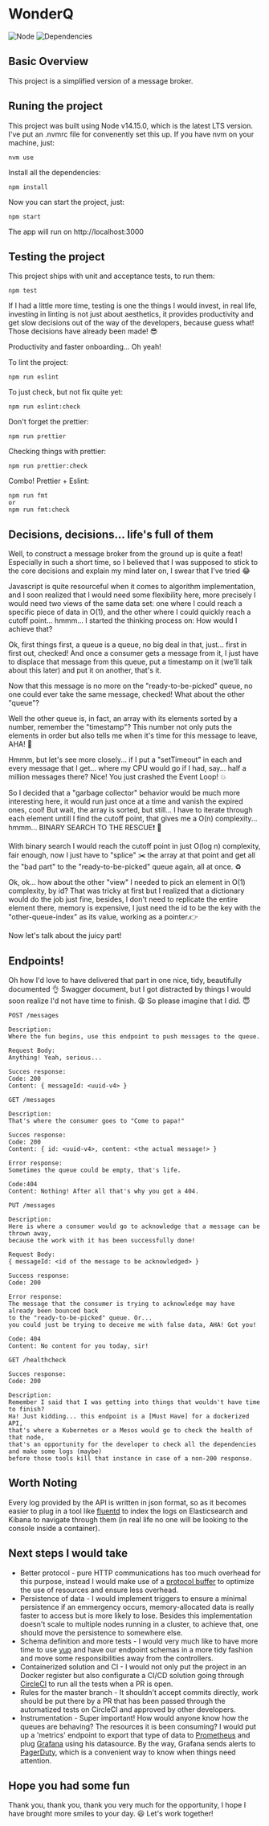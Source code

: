 # WonderQ
![Node](https://img.shields.io/badge/node-v14.15.0-brightgreen.svg)
![Dependencies](https://img.shields.io/badge/dependencies-up%20to%20date-brightgreen.svg)

 ## Basic Overview

This project is a simplified version of a message broker.

## Runing the project

This project was built using Node v14.15.0, which is the latest LTS version. I've put an .nvmrc file for convenently set this up. If you have nvm on your machine, just:

```text
nvm use
```

Install all the dependencies:

```text
npm install
```

Now you can start the project, just:

```text
npm start
```

The app will run on http://localhost:3000

## Testing the project

This project ships with unit and acceptance tests, to run them:

```text
npm test
```

If I had a little more time, testing is one the things I would invest, in real life, investing in linting is not just about aesthetics, it provides productivity and get slow decisions out of the way of the developers, because guess what! Those decisions have already been made! :sunglasses:

Productivity and faster onboarding... Oh yeah!

To lint the project:

```text
npm run eslint
```

To just check, but not fix quite yet:

```text
npm run eslint:check
```

Don't forget the prettier:

```text
npm run prettier
```

Checking things with prettier:

```text
npm run prettier:check
```

Combo! Prettier + Eslint:

```text
npm run fmt
or
npm run fmt:check
```

## Decisions, decisions... life's full of them

Well, to construct a message broker from the ground up is quite a feat! Especially in such a short time, so I believed that I was supposed to stick to the core decisions and explain my mind later on, I swear that I've tried :joy:

Javascript is quite resourceful when it comes to algorithm implementation, and I soon realized that I would need some flexibility here, more precisely I would need two views of the same data set: one where I could reach a specific piece of data in O(1), and the other where I could quickly reach a cutoff point... hmmm... I started the thinking process on: How would I achieve that?

Ok, first things first, a queue is a queue, no big deal in that, just... first in first out, checked! And once a consumer gets a message from it, I just have to displace that message from this queue, put a timestamp on it (we'll talk about this later) and put it on another, that's it.

Now that this message is no more on the "ready-to-be-picked" queue, no one could ever take the same message, checked! What about the other "queue"?

Well the other queue is, in fact, an array with its elements sorted by a number, remember the "timestamp"? This number not only puts the elements in order but also tells me when it's time for this message to leave, AHA! :tada:

Hmmm, but let's see more closely... if I put a "setTimeout" in each and every message that I get... where my CPU would go if I had, say... half a million messages there? Nice! You just crashed the Event Loop! :collision:

So I decided that a "garbage collector" behavior would be much more interesting here, it would run just once at a time and vanish the expired ones, cool! But wait, the array is sorted, but still... I have to iterate through each element untill I find the cutoff point, that gives me a O(n) complexity... hmmm... BINARY SEARCH TO THE RESCUE:exclamation: :fire_engine:

With binary search I would reach the cutoff point in just O(log n) complexity, fair enough, now I just have to "splice" :scissors: the array at that point and get all the "bad part" to the "ready-to-be-picked" queue again, all at once. :recycle:

Ok, ok... how about the other "view" I needed to pick an element in O(1) complexity, by id? That was tricky at first but I realized that a dictionary would do the job just fine, besides, I don't need to replicate the entire element there, memory is expensive, I just need the id to be the key with the "other-queue-index" as its value, working as a pointer.:point_right:

Now let's talk about the juicy part!

## Endpoints!

Oh how I'd love to have delivered that part in one nice, tidy, beautifully documented :ok_hand: Swagger document, but I got distracted by things I would soon realize I'd not have time to finish. :weary: So please imagine that I did. :innocent:

```text
POST /messages

Description:
Where the fun begins, use this endpoint to push messages to the queue.

Request Body:
Anything! Yeah, serious...

Succes response:
Code: 200
Content: { messageId: <uuid-v4> }
```

```text
GET /messages

Description:
That's where the consumer goes to "Come to papa!"

Succes response:
Code: 200
Content: { id: <uuid-v4>, content: <the actual message!> }

Error response:
Sometimes the queue could be empty, that's life.

Code:404
Content: Nothing! After all that's why you got a 404.
```

```text
PUT /messages

Description:
Here is where a consumer would go to acknowledge that a message can be thrown away, 
because the work with it has been successfully done!

Request Body:
{ messageId: <id of the message to be acknowledged> }

Success response:
Code: 200

Error response:
The message that the consumer is trying to acknowledge may have already been bounced back 
to the "ready-to-be-picked" queue. Or... 
you could just be trying to deceive me with false data, AHA! Got you!

Code: 404
Content: No content for you today, sir!
```

```text
GET /healthcheck

Succes response:
Code: 200

Description:
Remember I said that I was getting into things that wouldn't have time to finish?
Ha! Just kidding... this endpoint is a [Must Have] for a dockerized API, 
that's where a Kubernetes or a Mesos would go to check the health of that node, 
that's an opportunity for the developer to check all the dependencies and make some logs (maybe) 
before those tools kill that instance in case of a non-200 response.
```

## Worth Noting

Every log provided by the API is written in json format, so as it becomes easier to plug in a tool like [fluentd](https://www.fluentd.org/) to index the logs on Elasticsearch and  Kibana to navigate through them
(in real life no one will be looking to the console inside a container).

## Next steps I would take
- Better protocol - pure HTTP communications has too much overhead for this purpose, instead I would make use of a [protocol buffer](https://grpc.io/) to optimize the use of resources and ensure less overhead.
- Persistence of data - I would implement triggers to ensure a minimal persistence if an emmergency occurs, memory-allocated data is really faster to access but is more likely to lose. Besides this implementation doesn't scale to multiple nodes running in a cluster, to achieve that, one should move the persistence to somewhere else.
- Schema definition and more tests - I would very much like to have more time to use [yup](https://github.com/jquense/yup) and have our endpoint schemas in a more tidy fashion and move some responsibilities away from the controllers.
- Containerized solution and CI - I would not only put the project in an Docker register but also configurate a CI/CD solution going through [CircleCI](https://circleci.com/) to run all the tests when a PR is open.
- Rules for the master branch - It shouldn't accept commits directly, work should be put there by a PR that has been passed through the automatized tests on CircleCI and approved by other developers.
- Instrumentation - Super important! How would anyone know how the queues are behaving? The resources it is been consuming? I would put up a 'metrics' endpoint to export that type of data to [Prometheus](https://prometheus.io/) and plug [Grafana](https://grafana.com/) using his datasource. By the way, Grafana sends alerts to [PagerDuty](https://www.pagerduty.com/), which is a convenient way to know when things need attention.

## Hope you had some fun

Thank you, thank you, thank you very much for the opportunity, I hope I have brought more smiles to your day. :smiley:
Let's work together!